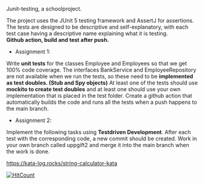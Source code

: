 Junit-testing, a schoolproject.

The project uses the JUnit 5 testing framework and AssertJ for assertions. The tests are designed to be descriptive and self-explanatory, with each test case having a descriptive name explaining what it is testing.<br/>
<b>Github action, build and test after push.</b>


<ul><li>Assignment 1:</li></ul>

Write <b>unit tests</b> for the classes Employee and Employees so that we get 100% code coverage. The interfaces BankService and EmployeeRepository are not available when we run the tests, so these need to be <b>implemented as test doubles. (Stub and Spy objects)</b> At least one of the tests should use <b>mockito to create test doubles</b> and at least one should use your own implementation that is placed in the test folder. Create a github action that automatically builds the code and runs all the tests when a push happens to the main branch.

<ul><li>Assignment 2:</li></ul>
Implement the following tasks using <b>Testdriven Development</b>. After each test with the corresponding code, a new commit should be created. Work in your own branch called uppgift2 and merge it into the main branch when the work is done.

<a href="https://kata-log.rocks/string-calculator-kata">https://kata-log.rocks/string-calculator-kata</a>


  [![HitCount](https://hits.dwyl.com/cybertobbe/junit.svg?style=flat-square&show=unique)](http://hits.dwyl.com/cybertobbe/junit)
